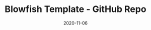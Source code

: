 ---
title: "Blowfish Template - GitHub Repo"
date: 2020-11-06
externalUrl: "https://github.com/nunocoracao/blowfish_template"
---